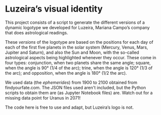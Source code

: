 # Luzeira’s visual identity

This project consists of a script to generate the different versions of a dynamic logotype we developed for Luzeira, Mariana Campo’s company that does astrological readings.

These *versions* of the logotype are based on the positions for each day of each of the first five planets in the solar system (Mercury, Venus, Mars, Jupiter and Saturn), and also the Sun and Moon, with the so-called astrological aspects being highlighted whenever they occur. These come in four types: conjunction, when two planets share the same angle; square, when the angle is 90° (1/4 of the arc); trine, when the angle is 120° (1/3 of the arc); and opposition, when the angle is 180° (1/2 the arc).

We used data (the *ephemerides*) from 1900 to 2100 obtained from findyourfate.com. The JSON files used aren't included, but the Python scripts to obtain them are (as Jupyter Notebook files) are. Watch out for a missing data point for Uranus in 2071!

The code here is free to use and adapt, but Luzeira’s logo is not.